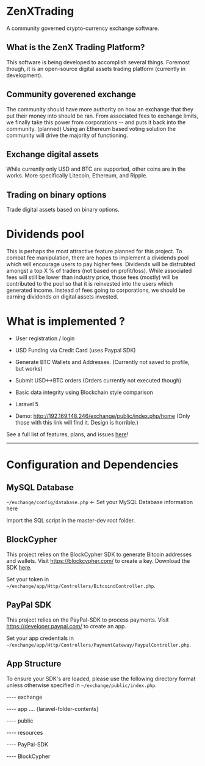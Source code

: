 # ZenXTrading
A community governed crypto-currency exchange software.


## What is the ZenX Trading Platform?

This software is being developed to accomplish several things. Foremost though, it is an open-source digital assets trading platform (currently in development).

## Community goverened exchange

 The community should have more authority on how an exchange that they put their money into should be ran. From associated fees to exchange limits, we finally take this power from corporations -- and puts it back into the community. (planned) Using an Ethereum based voting solution the community will drive the majority of functioning.

## Exchange digital assets

While currently only USD and BTC are supported, other coins are in the works. More specifically Litecoin, Ethereum, and Ripple.

## Trading on binary options

Trade digital assets based on binary options.

# Dividends pool

This is perhaps the most attractive feature planned for this project. To combat fee manipulation, there are hopes to implement a dividends pool which will encourage users to pay higher fees. Dividends will be distrubted amongst a top X % of traders (not based on profit/loss). While associated fees will still be lower than industry price, those fees (mostly) will be contributed to the pool so that it is reinvested into the users which generated income. Instead of fees going to corporations, we should be earning dividends on digital assets invested. 

# What is implemented ?

* User registration / login

* USD Funding via Credit Card (uses Paypal SDK)

* Generate BTC Wallets and Addresses. (Currently not saved to profile, but works)

* Submit USD<->BTC orders (Orders currently not executed though)

* Basic data integrity using Blockchain style comparison

* Laravel 5

* Demo: http://192.169.148.246/exchange/public/index.php/home (Only those with this link will find it. Design is horrible.)

See a full list of features, plans, and issues [here](https://github.com/ZenXChaos/ZenXTrading/projects/1)!


----

# Configuration and Dependencies

## MySQL Database

`~/exchange/config/database.php` <- Set your MySQL Database information here

Import the SQL script in the master-dev root folder.

## BlockCypher

This project relies on the BlockCypher SDK to generate Bitcoin addresses and wallets. Visit https://blockcypher.com/ to create a key. Download the SDK [here](https://github.com/blockcypher).

Set your token in `~/exchange/app/Http/Controllers/BitcoindController.php`.

## PayPal SDK

This project relies on the PayPal-SDK to process payments. Visit https://developer.paypal.com/ to create an app.

Set your app credentials in `~/exchange/app/Http/Controllers/PaymentGateway/PaypalController.php`.

## App Structure

To ensure your SDK's are loaded, please use the following directory format unless otherwise specified in `~/exchange/public/index.php`.

---- exchange

---- app .... {laravel-folder-contents}

---- public

---- resources

---- PayPal-SDK

---- BlockCypher